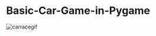 # Basic-Car-Game-in-Pygame

![carracegif](https://user-images.githubusercontent.com/61428594/101370543-a1de0580-38cf-11eb-9c14-68e3259572c6.gif)

